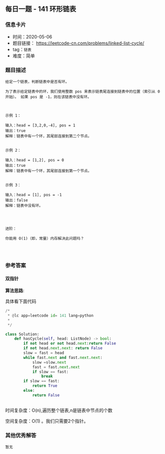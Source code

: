 ## 每日一题 - 141 环形链表

### 信息卡片

- 时间：2020-05-06
- 题目链接： https://leetcode-cn.com/problems/linked-list-cycle/
- tag：`链表`
- 难度：简单

### 题目描述

```
给定一个链表，判断链表中是否有环。

为了表示给定链表中的环，我们使用整数 pos 来表示链表尾连接到链表中的位置（索引从 0 开始）。 如果 pos 是 -1，则在该链表中没有环。

 

示例 1：

输入：head = [3,2,0,-4], pos = 1
输出：true
解释：链表中有一个环，其尾部连接到第二个节点。


示例 2：

输入：head = [1,2], pos = 0
输出：true
解释：链表中有一个环，其尾部连接到第一个节点。


示例 3：

输入：head = [1], pos = -1
输出：false
解释：链表中没有环。


 

进阶：

你能用 O(1)（即，常量）内存解决此问题吗？

 
 
```



### 参考答案

#### 双指针 

**算法思路**:

 
 
具体看下面代码

```python
/*
 * @lc app=leetcode id= 141 lang=python
 *
 */

class Solution:
    def hasCycle(self, head: ListNode) -> bool:
        if not head or not head.next:return False
        if not head.next.next: return False
        slow = fast = head
        while fast.next and fast.next.next:
            slow =slow.next
            fast = fast.next.next
            if slow == fast:
                break
        if slow == fast:
            return True
        else:
            return False
		
```
 
时间复杂度：O(n),遍历整个链表,n是链表中节点的个数

空间复杂度：O(1)  。我们只需要2个指针。
 
 

### 其他优秀解答

```
暂无
```


